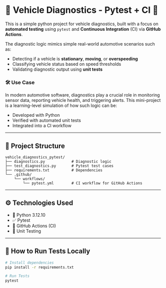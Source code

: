 # :car: Vehicle Diagnostics - Pytest + CI 🚀

This is a simple python project for vehicle diagnostics, built with a focus on **automated testing** using `pytest` and **Continuous Integration** (CI) via **GitHub Actions**.

The diagnostic logic mimics simple real-world automotive scenarios such as:
- Detecting if a vehicle is **stationary**, **moving**, or **overspeeding**
- Classifying vehicle status based on speed thresholds
- Validating diagnostic output using **unit tests**

### 🛠️ Use Case
In modern automotive software, diagnostics play a crucial role in monitoring sensor data, reporting vehicle health, and triggering alerts. This mini-project is a learning-level simulation of how such logic can be:
- Developed with Python
- Verified with automated unit tests
- Integrated into a CI workflow

---
## 📁 Project Structure

```text
vehicle_diagnostics_pytest/
├── diagnostics.py            # Diagnostic logic
├── test_diagnostics.py       # Pytest test cases
├── requirements.txt          # Dependencies
└── .github/
    └── workflows/
        └── pytest.yml        # CI workflow for GitHub Actions
```
---
## ⚙️ Technologies Used

- 🐍 Python 3.12.10
- ✅ Pytest
- 🔁 GitHub Actions (CI)
- 🧪 Unit Testing

---

## 🧪 How to Run Tests Locally

```bash
# Install dependencies
pip install -r requirements.txt

# Run Tests
pytest

